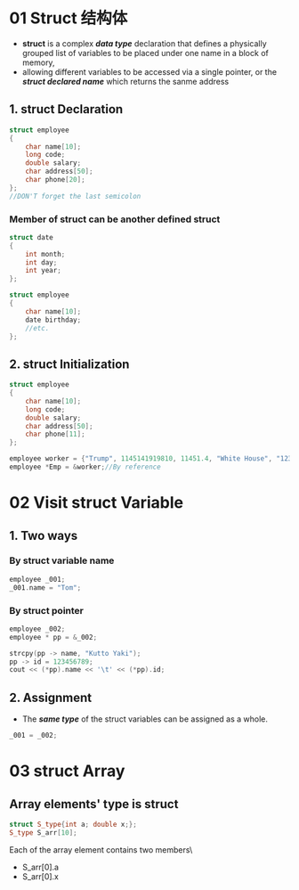 # 01 Struct 结构体
* **struct** is a complex ***data type*** declaration that defines a physically grouped list of variables to be placed under one name in a block of memory,
* allowing different variables to be accessed via a single pointer, or the ***struct declared name*** which returns the sanme address

## 1. struct Declaration
```c++
struct employee
{
    char name[10];
    long code;
    double salary;
    char address[50];
    char phone[20];
};
//DON'T forget the last semicolon
```

### Member of struct can be another defined struct
```c++
struct date
{
    int month;
    int day;
    int year;
};

struct employee
{
    char name[10];
    date birthday;
    //etc.
};
```

## 2. struct Initialization
```c++
struct employee
{
    char name[10];
    long code;
    double salary;
    char address[50];
    char phone[11];
};

employee worker = {"Trump", 1145141919810, 11451.4, "White House", "1234567890"};//By value
employee *Emp = &worker;//By reference
```

# 02 Visit struct Variable

## 1. Two ways

### By struct variable name

```c++
employee _001;
_001.name = "Tom";
```

### By struct pointer

```c++
employee _002;
employee * pp = &_002;

strcpy(pp -> name, "Kutto Yaki");
pp -> id = 123456789;
cout << (*pp).name << '\t' << (*pp).id;
```

## 2. Assignment
* The ***same type*** of the struct variables can be assigned as a whole.

```c++
_001 = _002;
```

# 03 struct Array

## Array elements' type is struct
```c++
struct S_type{int a; double x;};
S_type S_arr[10];
```
Each of the array element contains two members\
* S_arr[0].a
* S_arr[0].x

